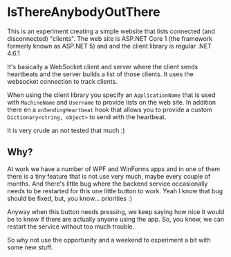 # IsThereAnybodyOutThere

This is an experiment creating a simple website that lists connected (and disconnected) "clients". The web site is ASP.NET Core 1 (the framework formerly known as ASP.NET 5) and  and the client library is regular .NET 4.6.1

It's basically a WebSocket client and server where the client sends heartbeats and the server builds a list of those clients. It uses the websocket connection to track clients.

When using the client library you specify an ```ApplicationName``` that is used with ```MachineName``` and ```Username``` to provide lists on the web site. In addition there en a ```onSendingHeartbeat``` hook that allows you to provide a custom ```Dictionary<string, object>``` to send with the heartbeat.

It is very crude an not tested that much :)

## Why?

At work we have a number of WPF and WinForms apps and in one of them there is a tiny feature that is not use very much, maybe every couple of months. And there's little bug where the backend service occasionally needs to be restarted for this one little button to work. Yeah I know that bug should be fixed, but, you know... priorities :) 

Anyway when this button needs pressing, we keep saying how nice it would be to know if there are actually anyone using the app. So, you know, we can restart the service without too much trouble.

So why not use the opportunity and a weekend to experiment a bit with some new stuff.
